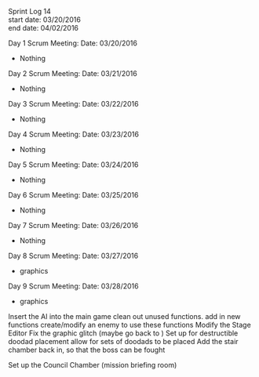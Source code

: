 Sprint Log 14 <br>
start date: 03/20/2016 <br>
end date: 04/02/2016 <br>

Day 1 Scrum Meeting:
Date: 03/20/2016
 - Nothing

Day 2 Scrum Meeting:
Date: 03/21/2016
 - Nothing

Day 3 Scrum Meeting:
Date: 03/22/2016
 - Nothing

Day 4 Scrum Meeting:
Date: 03/23/2016
 - Nothing

Day 5 Scrum Meeting:
Date: 03/24/2016
 - Nothing

Day 6 Scrum Meeting:
Date: 03/25/2016
 - Nothing

Day 7 Scrum Meeting:
Date: 03/26/2016
 - Nothing

Day 8 Scrum Meeting:
Date: 03/27/2016
 - graphics

Day 9 Scrum Meeting:
Date: 03/28/2016
 - graphics

Insert the AI into the main game
	clean out unused functions.
	add in new functions
	create/modify an enemy to use these functions
Modify the Stage Editor
	Fix the graphic glitch (maybe go back to )
	Set up for destructible doodad placement
	allow for sets of doodads to be placed
Add the stair chamber back in, so that the boss can be fought

Set up the Council Chamber (mission briefing room)
